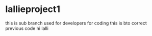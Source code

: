 # lallieproject1
this is sub branch used for developers for coding
this is bto correct previous code
hi lalli
